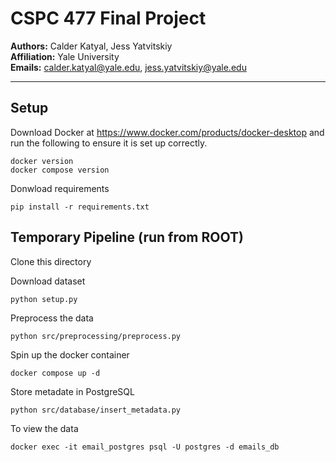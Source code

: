 # CSPC 477 Final Project

**Authors:** Calder Katyal, Jess Yatvitskiy  
**Affiliation:** Yale University  
**Emails:** calder.katyal@yale.edu, jess.yatvitskiy@yale.edu

---

## Setup

Download Docker at https://www.docker.com/products/docker-desktop and run the following to ensure it is set up correctly.

```
docker version
docker compose version
```

Donwload requirements

```
pip install -r requirements.txt
```

## Temporary Pipeline (run from ROOT)

Clone this directory

Download dataset

```
python setup.py
```

Preprocess the data

```
python src/preprocessing/preprocess.py
```

Spin up the docker container

```
docker compose up -d 
```

Store metadate in PostgreSQL

```
python src/database/insert_metadata.py
```

To view the data

```
docker exec -it email_postgres psql -U postgres -d emails_db
```
